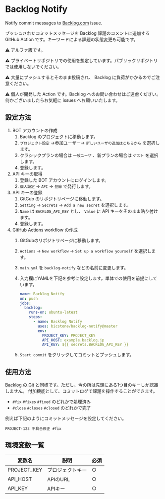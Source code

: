 # Backlog Notify

Notify commit messages to [Backlog.com](https://backlog.com/) issue.

プッシュされたコミットメッセージを Backlog 課題のコメントに追加する GitHub Action です。キーワードによる課題の状態変更も可能です。

:warning: アルファ版です。

:warning: プライベートリポジトリでの使用を想定しています。パブリックリポジトリでは使用しないでください。

:warning: 大量にプッシュするとそのまま投稿され、 Backlog に負荷がかかるのでご注意ください。

:warning: 個人が開発した Action です。Backlog へのお問い合わせはご遠慮ください。何かございましたらお気軽に issues へお願いいたします。

## 設定方法

1. BOT アカウントの作成
    1. Backlog のプロジェクトに移動します。
    1. `プロジェクト設定` →参加ユーザー→ `新しいユーザの追加はこちらから` を選択します。
    1. クラシックプランの場合は `一般ユーザ` 、新プランの場合は `ゲスト` を選択します。
    1. 登録します。
1. API キーの取得
    1. 登録した BOT アカウントにログインします。
    1. `個人設定` → `API` → `登録` で発行します。
1. API キーの登録
    1. GitGub のリポジトリページに移動します。
    1. `Setting` → `Secrets` → `Add a new secret` を選択します。
    1.  `Name` は `BACKLOG_API_KEY` とし、 `Value` に API キーをそのまま貼り付けます。
    1. 登録します。
1. GitHub Actions workflow の作成
    1. GitGubのリポジトリページに移動します。
    1. `Actions` → `New workflow` → `Set up a workflow yourself` を選択します。
    1. `main.yml` を `backlog-notify` などの名前に変更します。
    1. 入力欄にYAMLを下記を参考に設定します。単体での使用を前提にしています。

        ```yaml
        name: Backlog Notify
        on: push
        jobs:
          backlog:
            runs-on: ubuntu-latest
            steps:
              - name: Backlog Notify
                uses: bicstone/backlog-notify@master
                env:
                  PROJECT_KEY: PROJECT_KEY
                  API_HOST: example.backlog.jp
                  API_KEY: ${{ secrets.BACKLOG_API_KEY }}
        ```
    1. `Start commit` をクリックしてコミットとプッシュします。

## 使用方法
[Backlog の Git](https://support-ja.backlog.com/hc/ja/articles/360035640734#Git_%E3%81%AE%E3%82%B3%E3%83%9F%E3%83%83%E3%83%88%E3%83%AD%E3%82%B0%E3%81%A7%E3%81%AE%E8%AA%B2%E9%A1%8C%E3%81%AE%E6%93%8D%E4%BD%9C) と同様です。ただし、今の所は先頭にある1つ目のキーしか認識しません。
付加機能として、コミットログで課題を操作することができます。

* `#fix` `#fixes` `#fixed` のどれかで処理済み
* `#close` `#closes` `#closed` のどれかで完了

例えば下記のようにコミットメッセージを設定してください。

```
PROJECT-123 不具合修正 #fix
```

## 環境変数一覧
|変数名|説明|必須|
|-|-|-|
|PROJECT_KEY|プロジェクトキー|○|
|API_HOST|APIのURL|○|
|API_KEY|APIキー|○|
